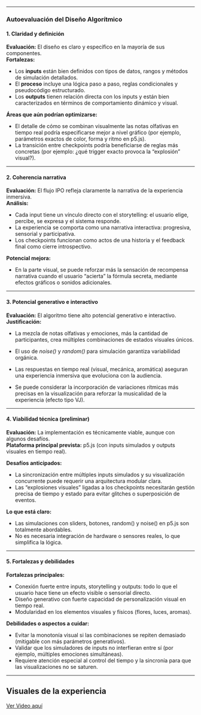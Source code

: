 
---

### **Autoevaluación del Diseño Algorítmico**

#### 1. Claridad y definición
**Evaluación:** El diseño es claro y específico en la mayoría de sus componentes.  
**Fortalezas:**
- Los **inputs** están bien definidos con tipos de datos, rangos y métodos de simulación detallados.
- El **proceso** incluye una lógica paso a paso, reglas condicionales y pseudocódigo estructurado.
- Los **outputs** tienen relación directa con los inputs y están bien caracterizados en términos de comportamiento dinámico y visual.

**Áreas que aún podrían optimizarse:**
- El detalle de cómo se combinan visualmente las notas olfativas en tiempo real podría especificarse mejor a nivel gráfico (por ejemplo, parámetros exactos de color, forma y ritmo en p5.js).
- La transición entre checkpoints podría beneficiarse de reglas más concretas (por ejemplo: ¿qué trigger exacto provoca la “explosión” visual?).

---

#### 2. Coherencia narrativa
**Evaluación:** El flujo IPO refleja claramente la narrativa de la experiencia inmersiva.  
**Análisis:**
- Cada input tiene un vínculo directo con el storytelling: el usuario elige, percibe, se expresa y el sistema responde.
- La experiencia se comporta como una narrativa interactiva: progresiva, sensorial y participativa.
- Los checkpoints funcionan como actos de una historia y el feedback final como cierre introspectivo.

**Potencial mejora:**  
- En la parte visual, se puede reforzar más la sensación de recompensa narrativa cuando el usuario “acierta” la fórmula secreta, mediante efectos gráficos o sonidos adicionales.

---

#### 3. Potencial generativo e interactivo
**Evaluación:** El algoritmo tiene alto potencial generativo e interactivo.  
**Justificación:**
- La mezcla de notas olfativas y emociones, más la cantidad de participantes, crea múltiples combinaciones de estados visuales únicos.
- El uso de *noise()* y *random()* para simulación garantiza variabilidad orgánica.
- Las respuestas en tiempo real (visual, mecánica, aromática) aseguran una experiencia inmersiva que evoluciona con la audiencia.

- Se puede considerar la incorporación de variaciones rítmicas más precisas en la visualización para reforzar la musicalidad de la experiencia (efecto tipo VJ).

---

#### 4. Viabilidad técnica (preliminar)
**Evaluación:** La implementación es técnicamente viable, aunque con algunos desafíos.  
**Plataforma principal prevista:** p5.js (con inputs simulados y outputs visuales en tiempo real).

**Desafíos anticipados:**
- La sincronización entre múltiples inputs simulados y su visualización concurrente puede requerir una arquitectura modular clara.
- Las “explosiones visuales” ligadas a los checkpoints necesitarán gestión precisa de tiempo y estado para evitar glitches o superposición de eventos.

**Lo que está claro:**  
- Las simulaciones con sliders, botones, random() y noise() en p5.js son totalmente abordables.
- No es necesaria integración de hardware o sensores reales, lo que simplifica la lógica.

---

#### 5. Fortalezas y debilidades
**Fortalezas principales:**
- Conexión fuerte entre inputs, storytelling y outputs: todo lo que el usuario hace tiene un efecto visible o sensorial directo.
- Diseño generativo con fuerte capacidad de personalización visual en tiempo real.
- Modularidad en los elementos visuales y físicos (flores, luces, aromas).

**Debilidades o aspectos a cuidar:**
- Evitar la monotonía visual si las combinaciones se repiten demasiado (mitigable con más parámetros generativos).
- Validar que los simuladores de inputs no interfieran entre sí (por ejemplo, múltiples emociones simultáneas).
- Requiere atención especial al control del tiempo y la sincronía para que las visualizaciones no se saturen.

---
## Visuales de la experiencia 

[Ver Video aquí](https://upbeduco-my.sharepoint.com/:v:/g/personal/ricardo_guerreroo_upb_edu_co/EQ8xU31FuIlFj6rBgkM1w-gBPBxuOOUf_p1FFsdUSAleWg?e=moDYbN)
